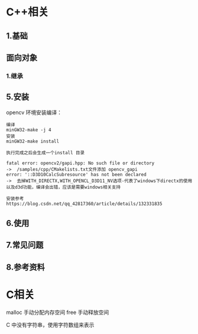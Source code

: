 # C++相关

## 1.基础

## 面向对象

### 1.继承

 



## 5.安装

opencv 环境安装编译：



```
编译
minGW32-make -j 4
安装
minGW32-make install 

执行完成之后会生成一个install 目录 

fatal error: opencv2/gapi.hpp: No such file or directory   
->  /samples/cpp/CMakelists.txt文件添加 opencv_gapi
error: '::D3D10CalcSubresource' has not been declared      
->	去掉WITH_DIRECTX,WITH_OPENCL_D3D11_NV选项-代表了windows下directx的使用以及d3d功能，编译会出错，应该是需要windows相关支持

安装参考
https://blog.csdn.net/qq_42817360/article/details/132331835
```







## 6.使用

## 7.常见问题

## 8.参考资料

 

# C相关

malloc 手动分配内存空间  free 手动释放空间



C 中没有字符串，使用字符数组来表示




